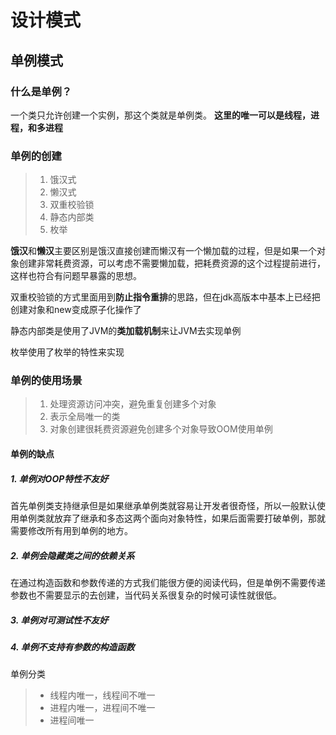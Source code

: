 # 设计模式

## 单例模式

### 什么是单例？

一个类只允许创建一个实例，那这个类就是单例类。 **这里的唯一可以是线程，进程，和多进程**

### 单例的创建

> 1. 饿汉式
> 2. 懒汉式
> 3. 双重校验锁
> 4. 静态内部类
> 5. 枚举

**饿汉**和**懒汉**主要区别是饿汉直接创建而懒汉有一个懒加载的过程，但是如果一个对象创建非常耗费资源，可以考虑不需要懒加载，把耗费资源的这个过程提前进行，这样也符合有问题早暴露的思想。

双重校验锁的方式里面用到**防止指令重排**的思路，但在jdk高版本中基本上已经把创建对象和new变成原子化操作了

静态内部类是使用了JVM的**类加载机制**来让JVM去实现单例

枚举使用了枚举的特性来实现

### 单例的使用场景

> 1. 处理资源访问冲突，避免重复创建多个对象
> 2. 表示全局唯一的类
> 3. 对象创建很耗费资源避免创建多个对象导致OOM使用单例

#### 单例的缺点

##### 1. 单例对OOP特性不友好

首先单例类支持继承但是如果继承单例类就容易让开发者很奇怪，所以一般默认使用单例类就放弃了继承和多态这两个面向对象特性，如果后面需要打破单例，那就需要修改所有用到单例的地方。

##### 2. 单例会隐藏类之间的依赖关系

在通过构造函数和参数传递的方式我们能很方便的阅读代码，但是单例不需要传递参数也不需要显示的去创建，当代码关系很复杂的时候可读性就很低。

##### 3. 单例对可测试性不友好

##### 4. 单例不支持有参数的构造函数

单例分类

> + 线程内唯一，线程间不唯一
> + 进程内唯一，进程间不唯一
> + 进程间唯一

